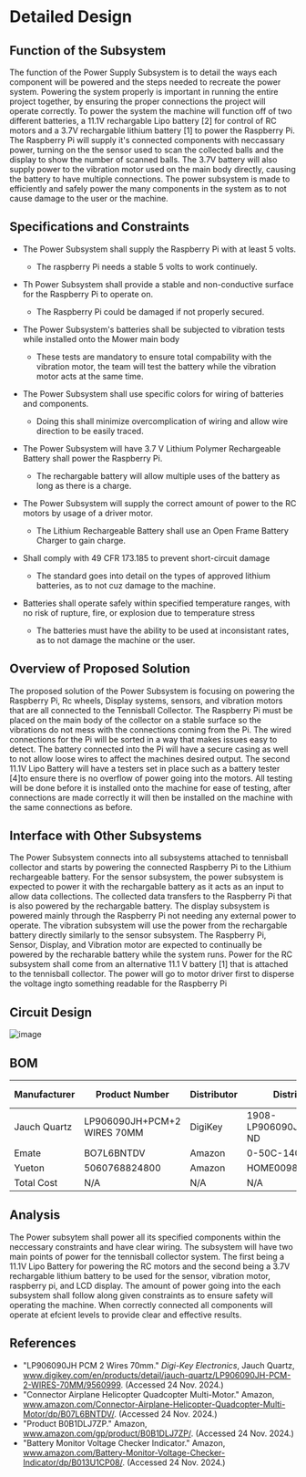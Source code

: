 # Detailed Design


## Function of the Subsystem

The function of the Power Supply Subsystem is to detail the ways each component will be powered and the steps needed to recreate the power system. Powering the system properly is important in running the entire project together, by ensuring the proper connections the project will operate correctly. To power the system the machine will function off of two different batteries, a 11.1V rechargable Lipo battery [2] for control of RC motors and a 3.7V rechargable lithium battery [1] to power the Raspberry Pi. The Raspberry Pi will supply it's connected components with neccassary power, turning on the the sensor used to scan the collected balls and the display to show the number of scanned balls. The 3.7V battery will also supply power to the vibration motor used on the main body directly, causing the battery to have multiple connections. The power subsystem is made to efficiently and safely power the many components in the system as to not cause damage to the user or the machine.


## Specifications and Constraints

- The Power Subsystem shall supply the Raspberry Pi with at least 5 volts.
  - The raspberry Pi needs a stable 5 volts to work continuely.
    
- Th Power Subsystem shall provide a stable and non-conductive surface for the Raspberry Pi to operate on.
  - The Raspberry Pi could be damaged if not properly secured.

- The Power Subsystem's batteries shall be subjected to vibration tests while installed onto the Mower main body 
  - These tests are mandatory to ensure total compability with the vibration motor, the team will test the battery while the vibration motor acts at the same time. 

- The Power Subsystem shall use specific colors for wiring of batteries and components.
  - Doing this shall minimize overcomplication of wiring and allow wire direction to be easily traced.

- The Power Subsystem will have 3.7 V Lithium Polymer Rechargeable Battery shall power the Raspberry Pi.
  - The rechargable battery will allow multiple uses of the battery as long as there is a charge. 

- The Power Subsystem will supply the correct amount of power to the RC motors by usage of a driver motor.
  - The Lithium Rechargeable Battery shall use an Open Frame Battery Charger to gain charge.

- Shall comply with 49 CFR 173.185 to prevent short-circuit damage
  - The standard goes into detail on the types of approved lithium batteries, as to not cuz damage to the machine.
    
- Batteries shall operate safely within specified temperature ranges, with no risk of rupture, fire, or explosion due to temperature stress
  - The batteries must have the ability to be used at inconsistant rates, as to not damage the machine or the user.  
  
## Overview of Proposed Solution

The proposed solution of the Power Subsystem is focusing on powering the Raspberry Pi, Rc wheels, Display systems, sensors, and vibration motors that are all connected to the Tennisball Collector. The Raspberry Pi must be placed on the main body of the collector on a stable surface so the vibrations do not mess with the connections coming from the Pi. The wired connections for the Pi will be sorted in a way that makes issues easy to detect. The battery connected into the Pi will have a secure casing as well to not allow loose wires to affect the machines desired output. The second 11.1V Lipo Battery will have a testers set in place such as a battery tester [4]to ensure there is no overflow of power going into the motors. All testing will be done before it is installed onto the machine for ease of testing, after connections are made correctly it will then be installed on the machine with the same connections as before.


## Interface with Other Subsystems

The Power Subsystem connects into all subsystems attached to tennisball collector and starts by powering the connected Raspberry Pi to the Lithium rechargeable battery. For the sensor subsystem, the power subsystem is expected to power it with the rechargable battery as it acts as an input to allow data collections. The collected data transfers to the Raspberry Pi that is also powered by the rechargable battery. The display subsystem is powered mainly through the Raspberry Pi not needing any external power to operate. The vibration subsystem will use the power from the rechargable battery directly similarly to the sensor subsystem. The Raspberry Pi, Sensor, Display, and Vibration motor are expected to continually be powered by the recharable battery while the system runs. Power for the RC subsystem shall come from an alternative 11.1 V battery [1] that is attached to the tennisball collector. The power will go to motor driver first to disperse the voltage ingto something readable for the Raspberry Pi


## Circuit Design

![image](https://github.com/user-attachments/assets/6a254889-1bd9-4de9-bb13-1f803c1aee14)

## BOM


| Manufacturer | Product Number | Distributor | Distributor Part Number | Quantity | Price | Purchase Link |
| ---------- | --------- | --------- | --------- | --------- | --------- | --------- | 
| Jauch Quartz | LP906090JH+PCM+2 WIRES 70MM  | DigiKey |  1908-LP906090JH+PCM+2WIRES70MM-ND | 1 | 23.64 | [link](https://www.digikey.com/en/products/detail/jauch-quartz/LP906090JH-PCM-2-WIRES-70MM/9560999) |
| Emate | BO7L6BNTDV| Amazon | 0-50C-1400-3S1P-XT60+TRX | 1 | 13.60 | [link](https://www.adafruit.com/product/4292?src=raspberrypi) |
| Yueton | 5060768824800 | Amazon | HOME0098 | 1 | 5.50 | [link](https://www.amazon.com/Battery-Monitor-Voltage-Checker-Indicator/dp/B013U1CP08/ref=asc_df_B013U1CP08?mcid=057b15c4cb2232cf886245a8cf1b0621&tag=hyprod-20&linkCode=df0&hvadid=693308318554&hvpos=&hvnetw=g&hvrand=14971361529341986625&hvpone=&hvptwo=&hvqmt=&hvdev=c&hvdvcmdl=&hvlocint=&hvlocphy=1025954&hvtargid=pla-304998738630&psc=1) |
| Total Cost | N/A | N/A | N/A | N/A | 42.74 | N/A |

## Analysis
The Power subsytem shall power all its specified components within the neccessary constraints and have clear wiring. The subsystem will have two main points of power for the tennisball collector system. The first being a 11.1V Lipo Battery for powering the RC motors and the second being a 3.7V rechargable lithium battery to be used for the sensor, vibration motor, raspberry pi, and LCD display. The amount of power going into the each subsystem shall follow along given constraints as to ensure safety will operating the machine. When correctly connected all components will operate at efcient levels to provide clear and effective results.


## References
- "LP906090JH PCM 2 Wires 70mm." *Digi-Key Electronics*, Jauch Quartz, www.digikey.com/en/products/detail/jauch-quartz/LP906090JH-PCM-2-WIRES-70MM/9560999. (Accessed 24 Nov. 2024.)
- "Connector Airplane Helicopter Quadcopter Multi-Motor." Amazon, www.amazon.com/Connector-Airplane-Helicopter-Quadcopter-Multi-Motor/dp/B07L6BNTDV/. (Accessed 24 Nov. 2024.)
- "Product B0B1DLJ7ZP." Amazon, www.amazon.com/gp/product/B0B1DLJ7ZP/. (Accessed 24 Nov. 2024.)
- "Battery Monitor Voltage Checker Indicator." Amazon, www.amazon.com/Battery-Monitor-Voltage-Checker-Indicator/dp/B013U1CP08/. (Accessed 24 Nov. 2024.)

